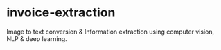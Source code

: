# invoice-extraction
Image to text conversion &amp; Information extraction using computer vision, NLP &amp; deep learning.
